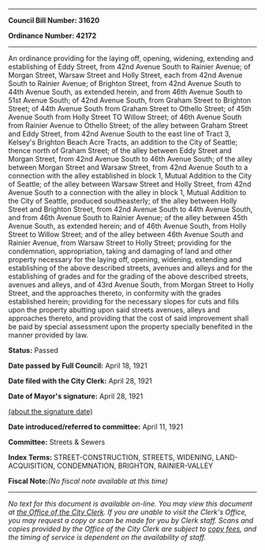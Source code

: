 

********

**Council Bill Number: 31620**
   
**Ordinance Number: 42172**
********

 An ordinance providing for the laying off, opening, widening, extending and establishing of Eddy Street, from 42nd Avenue South to Rainier Avenue; of Morgan Street, Warsaw Street and Holly Street, each from 42nd Avenue South to Rainier Avenue; of Brighton Street, from 42nd Avenue South to 44th Avenue South, as extended herein, and from 46th Avenue South to 51st Avenue South; of 42nd Avenue South, from Graham Street to Brighton Street; of 44th Avenue South from Graham Street to Othello Street; of 45th Avenue South from Holly Street TO Willow Street; of 46th Avenue South from Rainier Avenue to Othello Street; of the alley between Graham Street and Eddy Street, from 42nd Avenue South to the east line of Tract 3, Kelsey's Brighton Beach Acre Tracts, an addition to the City of Seattle; thence north of Graham Street; of the alley between Eddy Street and Morgan Street, from 42nd Avenue South to 46th Avenue South; of the alley between Morgan Street and Warsaw Street, from 42nd Avenue South to a connection with the alley established in block 1, Mutual Addition to the City of Seattle; of the alley between Warsaw Street and Holly Street, from 42nd Avenue South to a connection with the alley in block 1, Mutual Addition to the City of Seattle, produced southeasterly; of the alley between Holly Street and Brighton Street, from 42nd Avenue South to 44th Avenue South, and from 46th Avenue South to Rainier Avenue; of the alley between 45th Avenue South, as extended herein; and of 46th Avenue South, from Holly Street to Willow Street; and of the alley between 46th Avenue South and Rainier Avenue, from Warsaw Street to Holly Street; providing for the condemnation, appropriation, taking and damaging of land and other property necessary for the laying off, opening, widening, extending and establishing of the above described streets, avenues and alleys and for the establishing of grades and for the grading of the above described streets, avenues and alleys, and of 43rd Avenue South, from Morgan Street to Holly Street, and the approaches thereto, in conformity with the grades established herein; providing for the necessary slopes for cuts and fills upon the property abutting upon said streets avenues, alleys and approaches thereto, and providing that the cost of said improvement shall be paid by special assessment upon the property specially benefited in the manner provided by law.

**Status:** Passed
   
**Date passed by Full Council:** April 18, 1921
   
**Date filed with the City Clerk:** April 28, 1921
   
**Date of Mayor's signature:** April 28, 1921
   
[(about the signature date)](/~public/approvaldate.htm)
   
   
   
**Date introduced/referred to committee:** April 11, 1921
   
**Committee:** Streets & Sewers
   
   
**Index Terms:** STREET-CONSTRUCTION, STREETS, WIDENING, LAND-ACQUISITION, CONDEMNATION, BRIGHTON, RAINIER-VALLEY

**Fiscal Note:**_(No fiscal note available at this time)_
********

_No text for this document is available on-line. You may view this document at [the Office of the City Clerk](http://www.seattle.gov/leg/clerk/contactUs.htm). If you are unable to visit the Clerk's Office, you may request a copy or scan be made for you by Clerk staff. Scans and copies provided by the Office of the City Clerk are subject to [copy fees](http://clerk.seattle.gov/~public/clerkfees.htm), and the timing of service is dependent on the availability of staff._

